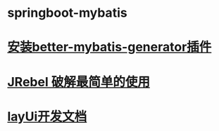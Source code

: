 # springboot-mybatis
# <a href="https://plugins.jetbrains.com/plugin/11021-better-mybatis-generator">安装better-mybatis-generator插件</a>
# <a href="https://juejin.im/post/6844903950781677582">JRebel 破解最简单的使用</a> 
# <a href="https://www.layui.com/doc/">layUi开发文档</a>
